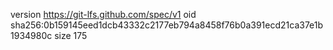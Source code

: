 version https://git-lfs.github.com/spec/v1
oid sha256:0b159145eed1dcb43332c2177eb794a8458f76b0a391ecd21ca37e1b1934980c
size 175
